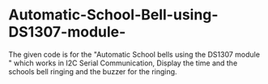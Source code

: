 # Automatic-School-Bell-using-DS1307-module-
The given code is for the "Automatic School bells using the DS1307 module " which works in I2C Serial Communication, Display the time and  the schools bell ringing and the buzzer for the ringing. 
